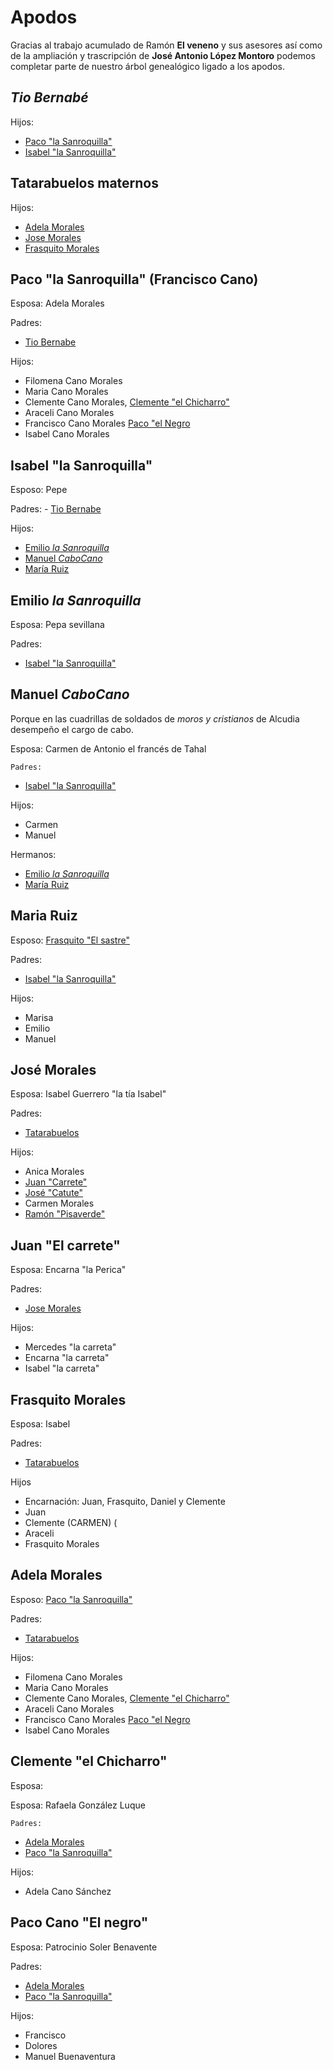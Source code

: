 # Apodos
Gracias al trabajo acumulado de Ramón **El veneno** y sus asesores así como de la ampliación y trascripción de **José Antonio López Montoro** podemos completar parte de nuestro árbol genealógico ligado a los apodos.

<a name="tioBerbabe"></a> 
## *Tio Bernabé*

Hijos:
  - [Paco "la Sanroquilla"](#PacolaSanroquilla)
  - [Isabel "la Sanroquilla"](#IsabellaSanroquilla)


<a name="tatara"></a> 
## Tatarabuelos maternos
  
  Hijos:
  - [Adela Morales](#AdelaMorales)
  - [Jose Morales](#JoseMorales)
  - [Frasquito Morales](#FrasquitoMorales)


<a name="PacolaSanroquilla"></a> 
## Paco "la Sanroquilla" (Francisco Cano)
  Esposa: Adela Morales
  
  Padres: 
  - [Tio Bernabe](#tioBernabe)
  
  Hijos:
  - Filomena Cano Morales 
  - Maria Cano Morales
  - Clemente Cano Morales, [Clemente "el Chicharro"](#ClementeelChicharro)
  - Araceli Cano Morales
  - Francisco Cano Morales [Paco "el Negro](#Pacoelnegro)
  - Isabel Cano Morales

<a name="IsabellaSanroquilla"></a> 
## Isabel "la Sanroquilla"
  Esposo: Pepe
  
  Padres:
    - [Tio Bernabe](#tioBernabe)
  
  Hijos: 
  - [Emilio *la Sanroquilla*](#EmilioLaSanroquilla)
  - [Manuel *CaboCano*](#ManuelCaboCano)
  - [María Ruiz](#MariaRuiz)

<a name="EmilioLaSanroquilla"></a> 
## Emilio *la Sanroquilla* 
  Esposa: Pepa sevillana

  Padres:
  - [Isabel "la Sanroquilla"](#IsabellaSanroquilla)

<a name="ManuelCaboCano"></a> 
## Manuel *CaboCano*
  Porque en las cuadrillas de soldados de *moros y cristianos* de Alcudia desempeño el cargo de cabo.
  
  Esposa: Carmen de Antonio el francés de Tahal
  
    Padres:
  - [Isabel "la Sanroquilla"](#IsabellaSanroquilla)
  
  Hijos: 
  - Carmen
  - Manuel

  Hermanos:
  - [Emilio *la Sanroquilla*](#EmilioLaSanroquilla)
  - [María Ruiz](#MariaRuiz)


<a name="MariaRuiz"></a> 
## Maria Ruiz
  Esposo: [Frasquito "El sastre"](#Frasquitoelsastre)

  Padres:
  - [Isabel "la Sanroquilla"](#IsabellaSanroquilla)

  Hijos:
  - Marisa
  - Emilio
  - Manuel
  

<a name="JoseMorales"></a> 
## José Morales  
  Esposa: Isabel Guerrero "la tía Isabel"
  
  Padres:
  - [Tatarabuelos](#tatara)
  
  Hijos:
  - Anica Morales
  - [Juan "Carrete"](#JuanCarrete)
  - [José "Catute"](#JoseCatute)
  - Carmen Morales
  - [Ramón "Pisaverde"](#RamonPisaverde)
  
  
  <a name="JuanCarrete"></a> 
## Juan "El carrete"  
  Esposa: Encarna "la Perica"
  
  Padres:
  - [Jose Morales](#JoseMorales)
  
  Hijos:
  - Mercedes "la carreta"
  - Encarna "la carreta"
  - Isabel "la carreta"


<a name="FrasquitoMorales"></a>
## Frasquito Morales
  Esposa: Isabel

  Padres:
  - [Tatarabuelos](#tatara)

  Hijos
  - Encarnación: Juan, Frasquito, Daniel y Clemente
  - Juan 
  - Clemente   (CARMEN) (
  - Araceli
  - Frasquito Morales



<a name="AdelaMorales"></a> 
## Adela Morales
  Esposo: [Paco "la Sanroquilla"](#PacolaSanroquilla)
  
  Padres:
  - [Tatarabuelos](#tatara)  
  
  Hijos:
  - Filomena Cano Morales 
  - Maria Cano Morales
  - Clemente Cano Morales, [Clemente "el Chicharro"](#ClementeelChicharro)
  - Araceli Cano Morales
  - Francisco Cano Morales [Paco "el Negro](#Pacoelnegro)
  - Isabel Cano Morales


<a name="ClementeelChicharro"></a> 
## Clemente "el Chicharro"
  Esposa:
  
  Esposa: Rafaela González Luque
  
    Padres:
  - [Adela Morales](#AdelaMorales)
  - [Paco "la Sanroquilla"](#PacolaSanroquilla)
  
 
  Hijos: 
  - Adela Cano Sánchez




<a name="Pacoelnegro"></a> 
## Paco Cano "El negro"
  Esposa: Patrocinio Soler Benavente
  
  Padres:
  - [Adela Morales](#AdelaMorales)
  - [Paco "la Sanroquilla"](#PacolaSanroquilla)
  
  
  Hijos:
  - Francisco
  - Dolores
  - Manuel Buenaventura
  
  
  
